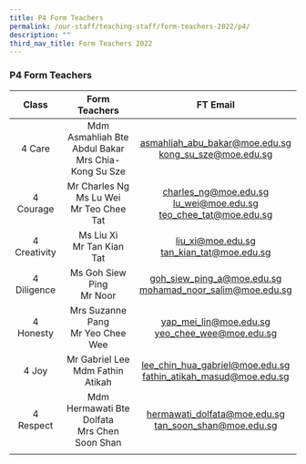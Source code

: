 ```yaml
---
title: P4 Form Teachers
permalink: /our-staff/teaching-staff/form-teachers-2022/p4/
description: ""
third_nav_title: Form Teachers 2022
---
```

### **P4 Form Teachers**

| Class | Form Teachers | FT Email |
|:---:|:---:|:---:|
| 4 Care | Mdm Asmahliah Bte Abdul Bakar <br> Mrs Chia-Kong Su Sze | [asmahliah_abu_bakar@moe.edu.sg](mailto:asmahliah_abu_bakar@moe.edu.sg) <br> [kong_su_sze@moe.edu.sg](mailto:kong_su_sze@moe.edu.sg) |
| 4 Courage | Mr Charles Ng <br> Ms Lu Wei <br> Mr Teo Chee Tat | [charles_ng@moe.edu.sg](mailto:charles_ng@moe.edu.sg) <br> [lu_wei@moe.edu.sg](mailto:lu_wei@moe.edu.sg) <br> [teo_chee_tat@moe.edu.sg](mailto:teo_chee_tat@moe.edu.sg) |
|  4 Creativity | Ms Liu Xi <br> Mr Tan Kian Tat | [liu_xi@moe.edu.sg](mailto:liu_xi@moe.edu.sg) <br> [tan_kian_tat@moe.edu.sg](mailto:tan_kian_tat@moe.edu.sg) |
|  4 Diligence | Ms Goh Siew Ping <br> Mr Noor | [goh_siew_ping_a@moe.edu.sg](mailto:goh_siew_ping_a@moe.edu.sg) <br> [mohamad_noor_salim@moe.edu.sg](mailto:mohamad_noor_salim@moe.edu.sg) |
|  4 Honesty | Mrs Suzanne Pang <br> Mr Yeo Chee Wee | [yap_mei_lin@moe.edu.sg](mailto:yap_mei_lin@moe.edu.sg) <br> [yeo_chee_wee@moe.edu.sg](mailto:yeo_chee_wee@moe.edu.sg) |
| 4 Joy  | Mr Gabriel Lee <br> Mdm Fathin Atikah | [lee_chin_hua_gabriel@moe.edu.sg](mailto:lee_chin_hua_gabriel@moe.edu.sg) <br> [fathin_atikah_masud@moe.edu.sg](mailto:fathin_atikah_masud@moe.edu.sg) |
| 4 Respect | Mdm Hermawati Bte Dolfata <br> Mrs Chen Soon Shan | [hermawati_dolfata@moe.edu.sg](mailto:hermawati_dolfata@moe.edu.sg) <br> [tan_soon_shan@moe.edu.sg](mailto:tan_soon_shan@moe.edu.sg) |
|   |  |  |